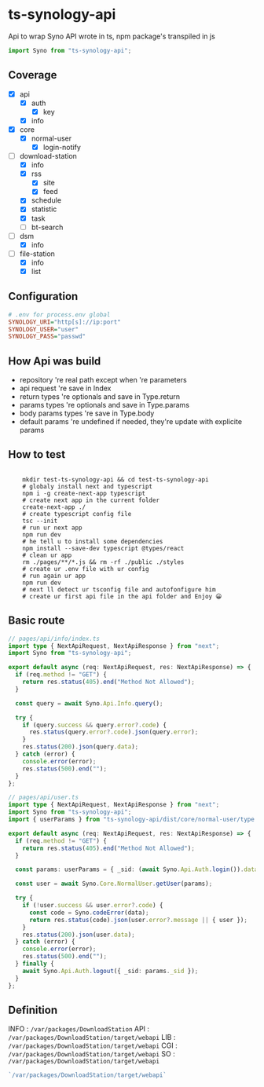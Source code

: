 # ts-synology-api

Api to wrap Syno API wrote in ts, npm package's transpiled in js

```typescript
import Syno from "ts-synology-api";
```

## Coverage

- [x] api
  - [x] auth
    - [x] key
  - [x] info
- [x] core
  - [x] normal-user
    - [x] login-notify
- [ ] download-station
  - [x] info
  - [x] rss
    - [x] site
    - [x] feed
  - [x] schedule
  - [x] statistic
  - [x] task
  - [ ] bt-search
- [ ] dsm
  - [x] info
- [ ] file-station
  - [x] info
  - [x] list

## Configuration

```ini
# .env for process.env global
SYNOLOGY_URI="http[s]://ip:port"
SYNOLOGY_USER="user"
SYNOLOGY_PASS="passwd"
```

## How Api was build

- repository 're real path except when 're parameters
- api request 're save in Index
- return types 're optionals and save in Type.return
- params types 're optionals and save in Type.params
- body params types 're save in Type.body
- default params 're undefined if needed, they're update with explicite params

## How to test

```shell

    mkdir test-ts-synology-api && cd test-ts-synology-api
    # globaly install next and typescript
    npm i -g create-next-app typescript
    # create next app in the current folder
    create-next-app ./
    # create typescript config file
    tsc --init
    # run ur next app
    npm run dev
    # he tell u to install some dependencies
    npm install --save-dev typescript @types/react
    # clean ur app
    rm ./pages/**/*.js && rm -rf ./public ./styles
    # create ur .env file with ur config
    # run again ur app
    npm run dev
    # next ll detect ur tsconfig file and autofonfigure him
    # create ur first api file in the api folder and Enjoy 😀

```

## Basic route

```typescript
// pages/api/info/index.ts
import type { NextApiRequest, NextApiResponse } from "next";
import Syno from "ts-synology-api";

export default async (req: NextApiRequest, res: NextApiResponse) => {
  if (req.method != "GET") {
    return res.status(405).end("Method Not Allowed");
  }

  const query = await Syno.Api.Info.query();

  try {
    if (query.success && query.error?.code) {
      res.status(query.error?.code).json(query.error);
    }
    res.status(200).json(query.data);
  } catch (error) {
    console.error(error);
    res.status(500).end("");
  }
};
```

```typescript
// pages/api/user.ts
import type { NextApiRequest, NextApiResponse } from "next";
import Syno from "ts-synology-api";
import { userParams } from "ts-synology-api/dist/core/normal-user/type.params";

export default async (req: NextApiRequest, res: NextApiResponse) => {
  if (req.method != "GET") {
    return res.status(405).end("Method Not Allowed");
  }

  const params: userParams = { _sid: (await Syno.Api.Auth.login()).data?.sid };

  const user = await Syno.Core.NormalUser.getUser(params);

  try {
    if (!user.success && user.error?.code) {
      const code = Syno.codeError(data);
      return res.status(code).json(user.error?.message || { user });
    }
    res.status(200).json(user.data);
  } catch (error) {
    console.error(error);
    res.status(500).end("");
  } finally {
    await Syno.Api.Auth.logout({ _sid: params._sid });
  }
};
```

## Definition

INFO : `/var/packages/DownloadStation`
API : `/var/packages/DownloadStation/target/webapi`
LIB : `/var/packages/DownloadStation/target/webapi`
CGI : `/var/packages/DownloadStation/target/webapi`
SO : `/var/packages/DownloadStation/target/webapi`

```typescript 
`/var/packages/DownloadStation/target/webapi`
